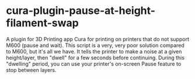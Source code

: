 # cura-plugin-pause-at-height-filament-swap
A plugin for 3D Printing app Cura for printing on printers that do not support M600 (pause and wait). This script is a very, very poor solution compared to M600, but it's all we have. It tells the printer to make a noise at a given height/layer, then "dwell" for a few seconds before continuing. During this "dwelling" period, you can use your printer's on-screen Pause feature to stop between layers.
